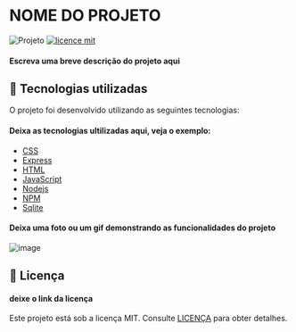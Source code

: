# NOME DO PROJETO

![Projeto](https://img.shields.io/badge/SEU_USERNAME-NOME_DO_PROJETO-blue)
[![licence mit](https://img.shields.io/badge/licence-MIT-blue.svg)](https://github.com/iuricode/readme-template/blob/main/LICENSE.md)

#### Escreva uma breve descrição do projeto aqui

## 🚀 Tecnologias utilizadas

O projeto foi desenvolvido utilizando as seguintes tecnologias:

#### Deixa as tecnologias ultilizadas aqui, veja o exemplo:

- [CSS](https://developer.mozilla.org/pt-BR/docs/Web/CSS)
- [Express](https://expressjs.com/pt-br/)
- [HTML](https://developer.mozilla.org/pt-BR/docs/Web/HTML)
- [JavaScript](https://www.javascript.com/)
- [Nodejs](https://nodejs.org/en/)
- [NPM](https://www.npmjs.com/)
- [Sqlite](https://www.sqlite.org/index.html)
 
#### Deixa uma foto ou um gif demonstrando as funcionalidades do projeto

<img src="https://github.com/iuricode/readme-template/blob/main/README-repository/exemplo-image.png" alt="image">


## 📝 Licença

#### deixe o link da licença

Este projeto está sob a licença MIT. Consulte [LICENÇA]() para obter detalhes.


